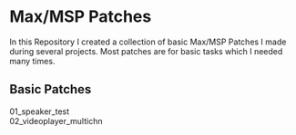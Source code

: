 # Max/MSP Patches

In this Repository I created a collection of basic Max/MSP Patches I made during several projects.
Most patches are for basic tasks which I needed many times.

## Basic Patches
01_speaker_test  
02_videoplayer_multichn


